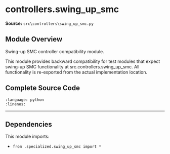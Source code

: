# controllers.swing_up_smc

**Source:** `src\controllers\swing_up_smc.py`

## Module Overview

Swing-up SMC controller compatibility module.

This module provides backward compatibility for test modules that expect
swing-up SMC functionality at src.controllers.swing_up_smc. All functionality
is re-exported from the actual implementation location.

## Complete Source Code

```{literalinclude} ../../../src/controllers/swing_up_smc.py
:language: python
:linenos:
```

---

## Dependencies

This module imports:

- `from .specialized.swing_up_smc import *`
